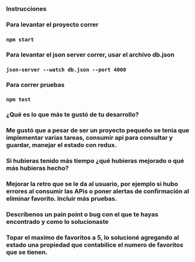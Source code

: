 ### Instrucciones

### Para levantar el proyecto correr
### `npm start`

### Para levantar el json server correr, usar el archivo db.json
### `json-server --watch db.json --port 4000`

### Para correr pruebas 
### `npm test`

### ¿Qué es lo que más te gustó de tu desarrollo? 
### Me gustó que a pesar de ser un proyecto pequeño se tenia que implementar varias tareas, consumir api para consultar y guardar, manejar el estado con redux.

### Si hubieras tenido más tiempo ¿qué hubieras mejorado o qué  más hubieras hecho? 
### Mejorar la retro que se le da al usuario, por ejemplo si hubo errores al consumir las APis o poner alertas de confirmación al eliminar favorito.  Incluir más pruebas.

### Descríbenos un pain point o bug con el que te hayas encontrado  y como lo solucionaste 
### Topar el maximo de favoritos a 5, lo solucioné agregando al estado una propiedad que contabilice el numero de favoritos que se tienen.

